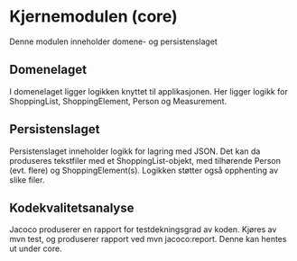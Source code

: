 # Kjernemodulen (core)

Denne modulen inneholder domene- og persistenslaget

## Domenelaget
I domenelaget ligger logikken knyttet til applikasjonen. Her ligger logikk for ShoppingList, ShoppingElement, Person og Measurement. 

## Persistenslaget 
Persistenslaget inneholder logikk for lagring med JSON. Det kan da produseres tekstfiler med et ShoppingList-objekt, med tilhørende Person (evt. flere) og ShoppingElement(s).
Logikken støtter også opphenting av slike filer. 

## Kodekvalitetsanalyse
Jacoco produserer en rapport for testdekningsgrad av koden. Kjøres av mvn test, og produserer rapport ved mvn jacoco:report. Denne kan hentes ut under core. 

